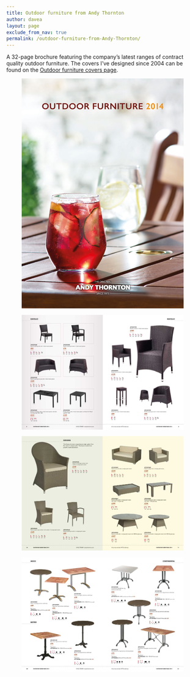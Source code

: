 ```yaml
---
title: Outdoor furniture from Andy Thornton
author: davea
layout: page
exclude_from_nav: true
permalink: /outdoor-furniture-from-Andy-Thornton/
---
```

A 32-page brochure featuring the company&#8217;s latest ranges of contract quality outdoor furniture. The covers I&#8217;ve designed since 2004 can be found on the [Outdoor furniture covers page][1].

<figure><img src="../images/cover-Outdoor2014-960.jpg" alt="cover-Outdoor2014-960" /></figure>
<figure><img src="../images/outdoor-spread-01.jpg" alt="outdoor-spread-01" /></figure>
<figure><img src="../images/outdoor-spread-02.jpg" alt="outdoor-spread-02" /></figure>
<figure><img src="../images/outdoor-spread-03.jpg" alt="outdoor-spread-03" /></figure>

 [1]: http://www.daveallengraphics.com/outdoor-furniture-covers/ "Outdoor furniture covers"
